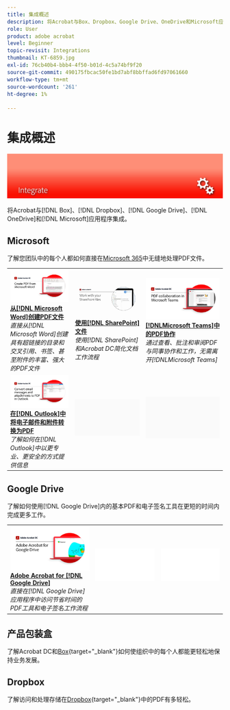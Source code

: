 ```yaml
---
title: 集成概述
description: 将Acrobat与Box、Dropbox、Google Drive、OneDrive和Microsoft应用程序集成
role: User
product: adobe acrobat
level: Beginner
topic-revisit: Integrations
thumbnail: KT-6859.jpg
exl-id: 76cb40b4-bbb4-4f50-b01d-4c5a74bf9f20
source-git-commit: 490175fbcac50fe1bd7abf8bbffad6fd97061660
workflow-type: tm+mt
source-wordcount: '261'
ht-degree: 1%

---
```


# 集成概述

![Acrobat集成图像](../assets/Hero-Integrate.png)

将Acrobat与[!DNL Box]、[!DNL Dropbox]、[!DNL Google Drive]、[!DNL OneDrive]和[!DNL Microsoft]应用程序集成。

## Microsoft

了解您团队中的每个人都如何直接在[Microsoft 365](https://www.adobe.com/documentcloud/integrations/microsoft-office-365.html)中无缝地处理PDF文件。

<table style="table-layout:fixed">
<tr>
  <td>
    <a href="createfromword.md">
      <img alt="从Microsoft Word创建PDF文件" src="../assets/CreateWord.png" />
    </a>
    <div>
    <a href="createfromword.md"><strong>从[!DNL Microsoft Word]创建PDF文件</strong></a>
    </div>
    <em>直接从[!DNL Microsoft Word]创建具有超链接的目录和交叉引用、书签、甚至附件的丰富、强大的PDF文件</em>
    <br>
  </td>
  <td>
    <a href="acrobatandsp.md">
      <img alt="使用[!DNL SharePoint]文件" src="../assets/SharePoint.png" />
    </a>
    <div>
    <a href="acrobatandsp.md"><strong>使用[!DNL SharePoint]文件</strong></a>
    </div>
    <em>使用[!DNL SharePoint]和Acrobat DC简化文档工作流程</em>
    <br>
  </td>  
  <td>
    <a href="acrobatandteams.md">
      <img alt="[!DNLMicrosoft Teams]中的PDF协作" src="../assets/MicrosoftTeams.png" />
    </a>
    <div>
    <a href="acrobatandteams.md"><strong>[!DNLMicrosoft Teams]中的PDF协作</strong></a>
    </div>
    <em>通过查看、批注和审阅PDF与同事协作和工作，无需离开[!DNLMicrosoft Teams]</em>
    <br>
  </td>
</tr>
<tr>
  <td>
    <a href="outlook.md">
      <img alt="在Outlook中将电子邮件和附件转换为PDF" src="../assets/Outlook.jpg" />
    </a>
    <div>
    <a href="outlook.md"><strong>在[!DNL Outlook]中将电子邮件和附件转换为PDF</strong></a>
    </div>
    <em>了解如何在[!DNL Outlook]中以更专业、更安全的方式提供信息</em>
    <br>
  </td>
  <td>
   <img alt="间隔符" src="../assets/Grayspacer.png" />
    <div>
    <br>
  </td>
  <td>
   <img alt="间隔符" src="../assets/Grayspacer.png" />
    <div>
    <br>
  </td>
</tr>
</table>

## Google Drive

了解如何使用[!DNL Google Drive]内的基本PDF和电子签名工具在更短的时间内完成更多工作。

<table style="table-layout:fixed">
<tr>
  <td>
    <a href="acrobatandgoogle.md">
      <img alt="Adobe Acrobat for Google Drive" src="../assets/acrobatgoogle.jpg" />
    </a>
    <div>
    <a href="acrobatandgoogle.md"><strong>Adobe Acrobat for [!DNL Google Drive]</strong></a>
    </div>
    <em>直接在[!DNL Google Drive]应用程序中访问节省时间的PDF工具和电子签名工作流程</em>
    <br>
  </td>
  <td>
   <img alt="间隔符" src="../assets/Whitespacer.png" />
    <div>
    <br>
  </td>
  <td>
   <img alt="间隔符" src="../assets/Whitespacer.png" />
    <div>
    <br>
  </td>
</tr>
</table>

## 产品包装盒

了解Acrobat DC和[Box](https://www.adobe.com/documentcloud/integrations/box.html){target=&quot;_blank&quot;}如何使组织中的每个人都能更轻松地保持业务发展。

## Dropbox

了解访问和处理存储在[Dropbox](https://www.adobe.com/documentcloud/integrations/dropbox.html){target=&quot;_blank&quot;}中的PDF有多轻松。

